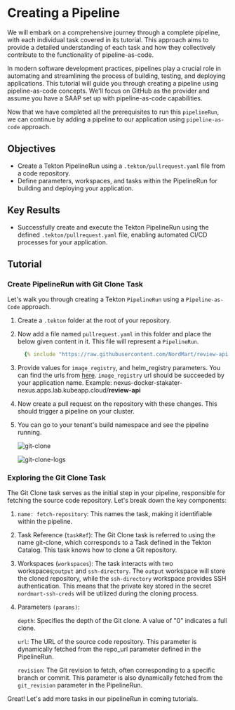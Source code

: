 # Creating a Pipeline

We will embark on a comprehensive journey through a complete pipeline, with each individual task covered in its tutorial. This approach aims to provide a detailed understanding of each task and how they collectively contribute to the functionality of pipeline-as-code.

In modern software development practices, pipelines play a crucial role in automating and streamlining the process of building, testing, and deploying applications. This tutorial will guide you through creating a pipeline using pipeline-as-code concepts. We'll focus on GitHub as the provider and assume you have a SAAP set up with pipeline-as-code capabilities.

Now that we have completed all the prerequisites to run this `pipelineRun`, we can continue by adding a pipeline to our application using `pipeline-as-code` approach.

## Objectives

- Create a Tekton PipelineRun using a `.tekton/pullrequest.yaml` file from a code repository.
- Define parameters, workspaces, and tasks within the PipelineRun for building and deploying your application.

## Key Results

- Successfully create and execute the Tekton PipelineRun using the defined `.tekton/pullrequest.yaml` file, enabling automated CI/CD processes for your application.

## Tutorial

### Create PipelineRun with Git Clone Task

Let's walk you through creating a Tekton `PipelineRun` using a `Pipeline-as-Code` approach.

1. Create a `.tekton` folder at the root of your repository.
1. Now add a file named `pullrequest.yaml` in this folder and place the below given content in it. This file will represent a `PipelineRun`.

   ```yaml
     {% include "https://raw.githubusercontent.com/NordMart/review-api/main/.tekton/git_clone.yaml" %}
   ```

1. Provide values for `image_registry`, and helm_registry parameters. You can find the urls from [here](../../../../managed-addons/nexus/explanation/routes.md).
   `image_registry` url should be succeeded by your application name. Example: nexus-docker-stakater-nexus.apps.lab.kubeapp.cloud/**review-api**

1. Now create a pull request on the repository with these changes. This should trigger a pipeline on your cluster.

1. You can go to your tenant's build namespace and see the pipeline running.

    ![git-clone](images/git-clone.png)

    ![git-clone-logs](images/git-clone-logs.png)

### Exploring the Git Clone Task

The Git Clone task serves as the initial step in your pipeline, responsible for fetching the source code repository. Let's break down the key components:

1. `name: fetch-repository`: This names the task, making it identifiable within the pipeline.

1. Task Reference (`taskRef`): The Git Clone task is referred to using the name git-clone, which corresponds to a Task defined in the Tekton Catalog. This task knows how to clone a Git repository.

1. Workspaces (`workspaces`): The task interacts with two workspaces;`output` and `ssh-directory`. The `output` workspace will store the cloned repository, while the `ssh-directory` workspace provides SSH authentication. This means that the private key stored in the secret `nordmart-ssh-creds` will be utilized during the cloning process.

1. Parameters `(params)`:

   `depth`: Specifies the depth of the Git clone. A value of "0" indicates a full clone.

   `url`: The URL of the source code repository. This parameter is dynamically fetched from the repo_url parameter defined in the PipelineRun.

   `revision`: The Git revision to fetch, often corresponding to a specific branch or commit. This parameter is also dynamically fetched from the `git_revision` parameter in the PipelineRun.

Great! Let's add more tasks in our pipelineRun in coming tutorials.
